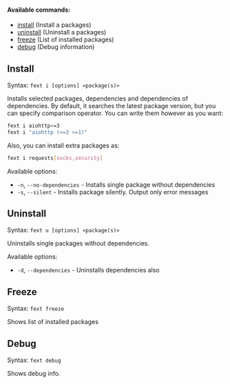#### Available commands:
* [install](#install) (Install a packages)
* [uninstall](#uninstall) (Uninstall a packages)
* [freeze](#freeze) (List of installed packages)
* [debug](#debug) (Debug information)

## Install
Syntax: `fext i [options] <package(s)>`

Installs selected packages, dependencies and dependencies of dependencies.
By default, it searches the latest package version, but you can specify comparison operator.
You can write them however as you want:
```sh
fext i aiohttp<=3
fext i "aiohttp (<=3 >=1)"
```
Also, you can install extra packages as:

```sh
fext i requests[socks,security]
```

Available options:

* `-n`, `--no-dependencies` - Installs single package without dependencies
* `-s`, `--silent` - Installs package silently. Output only error messages

## Uninstall
Syntax: `fext u [options] <package(s)>`

Uninstalls single packages without dependencies.<br>

Available options:

* `-d`, `--dependencies` - Uninstalls dependencies also

## Freeze
Syntax: `fext freeze`

Shows list of installed packages

## Debug
Syntax: `fext debug`

Shows debug info.
